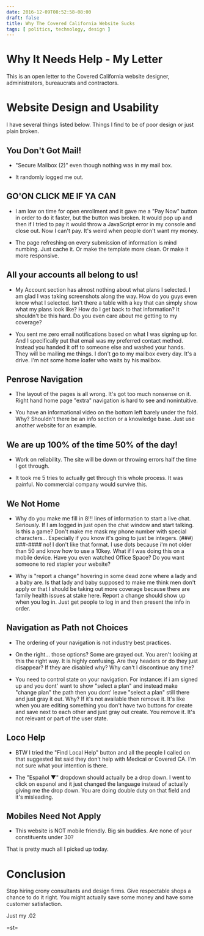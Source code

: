 ```yaml
---
date: 2016-12-09T08:52:58-08:00
draft: false
title: Why The Covered California Website Sucks
tags: [ politics, technology, design ]
---
```


# Why It Needs Help - My Letter

This is an open letter to the Covered California website designer, administrators, bureaucrats and contractors.

# Website Design and Usability

I have several things listed below. Things I find to be of poor design or just plain broken.


## You Don't Got Mail!

- "Secure Mailbox (2)" even though nothing was in my mail box.

- It randomly logged me out.

## GO'ON CLICK ME IF YA CAN

- I am low on time for open enrollment and it gave me a "Pay Now" button in order to do it faster, but the button was broken. It would pop up and then if I tried to pay it would throw a JavaScript error in my console and close out. Now I can't pay. It's weird when people don't want my money.

- The page refreshing on every submission of information is mind numbing. Just cache it. Or make the template more clean. Or make it more responsive.

## All your accounts all belong to us!

- My Account section has almost nothing about what plans I selected. I am glad I was taking screenshots along the way. How do you guys even know what I selected. Isn't there a table with a key that can simply show what my plans look like? How do I get back to that information? It shouldn't be this hard. Do you even care about me getting to my coverage?

- You sent me zero email notifications based on what I was signing up for. And I specifically put that email was my preferred contact method. Instead you handed it off to someone else and washed your hands. They will be mailing me things. I don't go to my mailbox every day. It's a drive. I'm not some home loafer who waits by his mailbox.


## Penrose Navigation

- The layout of the pages is all wrong. It's got too much nonsense on it. Right hand home page "extra" navigation is hard to see and nonintuitive.

- You have an informational video on the bottom left barely under the fold. Why? Shouldn't there be an info section or a knowledge base. Just use another website for an example.

## We are up 100% of the time 50% of the day!

- Work on reliability. The site will be down or throwing errors half the time I got through.  

- It took me 5 tries to actually get through this whole process.  It was painful. No commercial company would survive this.

## We Not Home

- Why do you make me fill in 8!!! lines of information to start a live chat. Seriously. If I am logged in just open the chat window and start talking. Is this a game? Don't make me mask my phone number with special characters... Especially if you know it's going to just be integers.  (###) ###-####  no! I don't like that format. I use dots because i'm not older than 50 and know how to use a 10key. What if I was doing this on a mobile device. Have you even watched Office Space? Do you want someone to red stapler your website?

- Why is "report a change" hovering in some dead zone where a lady and a baby are. Is that lady and baby supposed to make me think men don't apply or that I should be taking out more coverage because there are family health issues at stake here. Report a change should show up when you log in. Just get people to log in and then present the info in order.

## Navigation as Path not Choices

- The ordering of your navigation is not industry best practices.  

- On the right... those options? Some are grayed out. You aren't looking at this the right way. It is highly confusing. Are they headers or do they just disappear? If they are disabled why? Why can't I discontinue any time?

- You need to control state on your navigation. For instance: if i am signed up and you dont' want to show "select a plan" and instead make "change plan" the path then you dont' leave "select a plan" still there and just gray it out. Why? If it's not available then remove it. It's like when you are editing something you don't have two buttons for create and save next to each other and just gray out  create. You remove it. It's not relevant or part of the user state. 

## Loco Help

- BTW I tried the "Find Local Help" button and all the people I called on that suggested list said they don't help with Medical or Covered CA. I'm not sure what your intention is there.

- The "Español ▼" dropdown should actually be a drop down. I went to click on espanol and it just changed the language instead of actually giving me the drop down. You are doing double duty on that field and it's misleading.

## Mobiles Need Not Apply

- This website is NOT mobile friendly.  Big sin buddies. Are none of your constituents under 30?

That is pretty much all I picked up today.

# Conclusion



Stop hiring crony consultants and design firms. Give respectable shops a chance to do it right. You might actually save some money and have some customer satisfaction.

Just my .02

=st=
